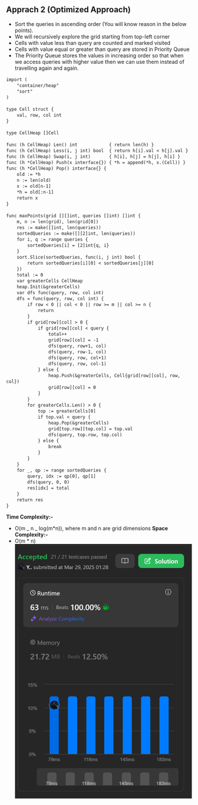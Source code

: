 ## Apprach 2 (Optimized Approach)

- Sort the queries in ascending order (You will know reason in the below points).
- We will recursively explore the grid starting from top-left corner
- Cells with value less than query are counted and marked visited
- Cells with value equal or greater than query are stored in Priority Queue
- The Priority Queue stores the values in increasing order so that when we access queries with higher value then we can use them instead of travelling again and again.

```
import (
	"container/heap"
	"sort"
)

type Cell struct {
	val, row, col int
}

type CellHeap []Cell

func (h CellHeap) Len() int            { return len(h) }
func (h CellHeap) Less(i, j int) bool  { return h[i].val < h[j].val }
func (h CellHeap) Swap(i, j int)       { h[i], h[j] = h[j], h[i] }
func (h *CellHeap) Push(x interface{}) { *h = append(*h, x.(Cell)) }
func (h *CellHeap) Pop() interface{} {
	old := *h
	n := len(old)
	x := old[n-1]
	*h = old[:n-1]
	return x
}

func maxPoints(grid [][]int, queries []int) []int {
	m, n := len(grid), len(grid[0])
	res := make([]int, len(queries))
	sortedQueries := make([][2]int, len(queries))
	for i, q := range queries {
		sortedQueries[i] = [2]int{q, i}
	}
	sort.Slice(sortedQueries, func(i, j int) bool {
		return sortedQueries[i][0] < sortedQueries[j][0]
	})
	total := 0
	var greaterCells CellHeap
	heap.Init(&greaterCells)
	var dfs func(query, row, col int)
	dfs = func(query, row, col int) {
		if row < 0 || col < 0 || row >= m || col >= n {
			return
		}
		if grid[row][col] > 0 {
			if grid[row][col] < query {
				total++
				grid[row][col] = -1
				dfs(query, row+1, col)
				dfs(query, row-1, col)
				dfs(query, row, col+1)
				dfs(query, row, col-1)
			} else {
				heap.Push(&greaterCells, Cell{grid[row][col], row, col})
				grid[row][col] = 0
			}
		}
		for greaterCells.Len() > 0 {
			top := greaterCells[0]
			if top.val < query {
				heap.Pop(&greaterCells)
				grid[top.row][top.col] = top.val
				dfs(query, top.row, top.col)
			} else {
				break
			}
		}
	}
	for _, qp := range sortedQueries {
		query, idx := qp[0], qp[1]
		dfs(query, 0, 0)
		res[idx] = total
	}
	return res
}

```

**Time Complexity:-**

- O(m _ n _ log(m\*n)), where m and n are grid dimensions
  **Space Complexity:-**
- O(m \* n)
![alt text](Go.png)